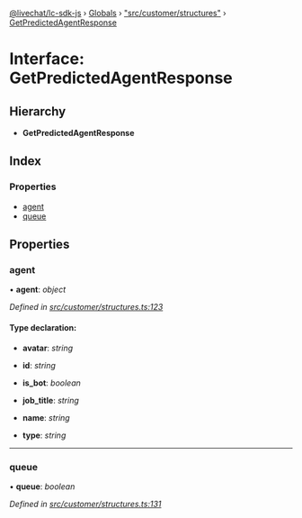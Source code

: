[@livechat/lc-sdk-js](../README.md) › [Globals](../globals.md) › ["src/customer/structures"](../modules/_src_customer_structures_.md) › [GetPredictedAgentResponse](_src_customer_structures_.getpredictedagentresponse.md)

# Interface: GetPredictedAgentResponse

## Hierarchy

* **GetPredictedAgentResponse**

## Index

### Properties

* [agent](_src_customer_structures_.getpredictedagentresponse.md#agent)
* [queue](_src_customer_structures_.getpredictedagentresponse.md#queue)

## Properties

###  agent

• **agent**: *object*

*Defined in [src/customer/structures.ts:123](https://github.com/livechat/lc-sdk-js/blob/ac28f06/src/customer/structures.ts#L123)*

#### Type declaration:

* **avatar**: *string*

* **id**: *string*

* **is_bot**: *boolean*

* **job_title**: *string*

* **name**: *string*

* **type**: *string*

___

###  queue

• **queue**: *boolean*

*Defined in [src/customer/structures.ts:131](https://github.com/livechat/lc-sdk-js/blob/ac28f06/src/customer/structures.ts#L131)*

